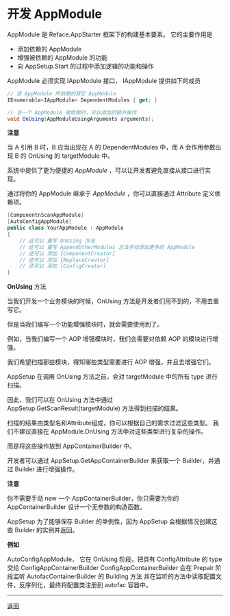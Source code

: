 # 开发 AppModule

AppModule 是 Reface.AppStarter 框架下的构建基本要素。
它的主要作用是
* 添加依赖的 AppModule
* 增强被依赖的 AppModule 的功能
* 向 AppSetup.Start 的过程中添加逻辑的功能和操作

AppModule 必须实现 IAppModule 接口，
IAppModule 提供如下的成员
```csharp
// 该 AppModule 所依赖的其它 AppModule
IEnumerable<IAppModule> DependentModules { get; }

// 当一个 AppModule 被依赖时，可以添加的额外操作
void OnUsing(AppModuleUsingArguments arguments);
```

**注意**

当 A 引用 B 时，B 应当出现在 A 的 DependentModules 中，而 A 会作用参数出现 B 的 OnUsing 的 targetModule 中。

系统中提供了更为便捷的 *AppModule* ，可以让开发者避免直接从接口进行实现。

通过将你的 AppModule 继承于 *AppModule* ，你可以直接通过 Attribute 定义依赖项。

```csharp
[ComponentnScanAppModule]
[AutoConfigAppModule]
public class YourAppModule : AppModule
{
    // 这可以 重写 OnUsing 方法
    // 还可以 重写 AppendOtherModules 方法手动添加更多的 AppModule
    // 还可以 添加 [ComponentCreator]
    // 还可以 添加 [ReplaceCreator]
    // 还可以 添加 [ConfigCreator]
}
```

**OnUsing** 方法

当我们开发一个业务模块的时候，OnUsing 方法是开发者们用不到的，不用去重写它。

但是当我们编写一个功能增强模块时，就会需要使用到了。

例如，当我们编写一个 AOP 增强模块时，我们会需要对依赖 AOP 的模块进行增强。

我们希望扫描那些模块，得知哪些类型需要进行 AOP 增强，并且去增强它们。

AppSetup 在调用 OnUsing 方法之前，会对 targetModule 中的所有 type 进行扫描。

因此，我们可以在 OnUsing 方法中通过 AppSetup.GetScanResult(targetModule) 方法得到扫描的结果。

扫描的结果由类型名和Attribute组成，你可以根据自己的需求过滤这些类型。
我们不建议直接在 AppModule.OnUsing 方法中对这些类型进行复杂的操作。

而是将这些操作放到 AppContainerBuilder 中。

开发者可以通过 AppSetup.GetAppContainerBuilder<TAppContainerBuilder> 来获取一个 Builder，并通过 Builder 进行增强操作。

**注意**

你不需要手动 new 一个 AppContainerBuilder，你只需要为你的 AppContainerBuilder 设计一个无参数的构造函数。

AppSetup 为了能够保存 Builder 的单例性，因为 AppSetup 会根据情况创建这些 Builder 的实例并返回。

**例如**

AutoConfigAppModule，
它在 OnUsing 阶段，把具有 ConfigAttribute 的 type 交给 ConfigAppContainerBuilder
ConfigAppContainerBuilder 会在 Prepair 阶段监听 AutofacContainerBuilder 的 Building 方法
并在监听的方法中读取配置文件，反序列化，最终将配置类注册到 autofac 容器中。

---
[返回](../readme.md)